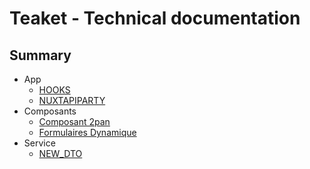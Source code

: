 # Teaket - Technical documentation
## Summary

- App
  - [HOOKS](https://libertech-fr.github.io/teaket/app/HOOKS)
  - [NUXTAPIPARTY](https://libertech-fr.github.io/teaket/app/NUXTAPIPARTY)
- Composants
  - [Composant 2pan](https://libertech-fr.github.io/teaket/app/2pan)
  - [Formulaires Dynamique](https://libertech-fr.github.io/teaket/app/forms)
- Service
  - [NEW_DTO](https://libertech-fr.github.io/teaket/service/NEW_DTO)
